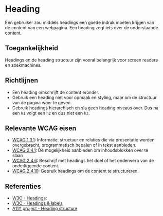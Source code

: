 # Heading

Een gebruiker zou middels headings een goede indruk moeten krijgen van de content van een webpagina. Een heading zegt iets over de onderstaande content.

## Toegankelijkheid

Headings en de heading structuur zijn vooral belangrijk voor screen readers en zoekmachines.

## Richtlijnen

- Een heading omschrijft de content eronder.
- Gebruik een heading niet voor opmaak en styling, maar om de structuur van de pagina weer te geven.
- Gebruik headings hierarchisch en sla geen heading niveaus over. Dus na een `h1` volgt een `h2` en dus niet een `h3`.

## Relevante WCAG eisen

- [WCAG 1.3.1](https://www.w3.org/WAI/WCAG21/quickref/#qr-content-structure-separation-programmatic):
  Informatie, structuur en relaties die via presentatie worden overgebracht, programmatisch bepalen of in tekst aanbieden.
- [WCAG 2.4.1](https://www.w3.org/WAI/WCAG21/quickref/#qr-navigation-mechanisms-skip): De mogelijkheid aanbieden om inhoudsblokken over te slaan
- [WCAG 2.4.6](https://www.w3.org/WAI/WCAG21/quickref/#headings-and-labels): Beschrijf met headings het doel of het onderwerp van de onderliggende content.
- [WCAG 2.4.10](https://www.w3.org/WAI/WCAG21/quickref/#qr-navigation-mechanisms-headings): Gebruik headings om de content te structureren.

## Referenties

- [W3C - Headings](https://www.w3.org/WAI/tutorials/page-structure/headings/):
- [W3C - Headings & labels](https://www.w3.org/TR/WCAG21/#headings-and-labels)
- [A11Y project - Heading structure](https://www.a11yproject.com/posts/how-to-accessible-heading-structure/)
